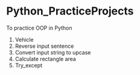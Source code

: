 # Python_PracticeProjects
To practice OOP in Python
1. Vehicle
2. Reverse input sentence
3. Convert input string to upcase
4. Calculate rectangle area
5. Try_except
